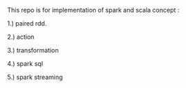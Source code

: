 This repo is for implementation of spark and scala concept :

1.) paired rdd.

2.) action

3.) transformation

4.) spark sql

5.) spark streaming
